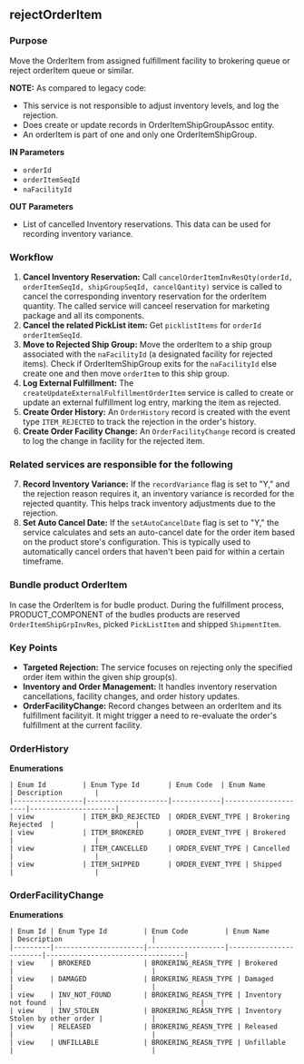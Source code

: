 ## rejectOrderItem

### Purpose
Move the OrderItem from assigned fulfillment facility to brokering queue or reject orderItem queue or similar. 

**NOTE:** As compared to legacy code:
* This service is not responsible to adjust inventory levels, and log the rejection.
* Does create or update records in OrderItemShipGroupAssoc entity.
* An orderItem is part of one and only one OrderItemShipGroup. 

**IN Parameters**
* `orderId`
* `orderItemSeqId`
* `naFacilityId`

**OUT Parameters** 
* List of cancelled Inventory reservations. This data can be used for recording inventory variance. 


### Workflow

1.  **Cancel Inventory Reservation:** Call `cancelOrderItemInvResQty(orderId, orderItemSeqId, shipGroupSeqId, cancelQantity)` service is called to cancel the corresponding inventory reservation for the orderItem quantity. The called service will canceel reservation for marketing package and all its components. 
2.  **Cancel the related PickList item:** Get `picklistItems` for `orderId` `orderItemSeqId`. 
3.  **Move to Rejected Ship Group:** Move the orderItem to a ship group associated with the `naFacilityId` (a designated facility for rejected items). Check if OrderItemShipGroup exits for the `naFacilityId` else create one and then move `orderItem` to this ship group. 
4.  **Log External Fulfillment:** The `createUpdateExternalFulfillmentOrderItem` service is called to create or update an external fulfillment log entry, marking the item as rejected.
5.  **Create Order History:** An `OrderHistory` record is created with the event type `ITEM_REJECTED` to track the rejection in the order's history.
6.  **Create Order Facility Change:** An `OrderFacilityChange` record is created to log the change in facility for the rejected item.

### Related services are responsible for the following

7.  **Record Inventory Variance:** If the `recordVariance` flag is set to "Y," and the rejection reason requires it, an inventory variance is recorded for the rejected quantity. This helps track inventory adjustments due to the rejection.
8.  **Set Auto Cancel Date:** If the `setAutoCancelDate` flag is set to "Y," the service calculates and sets an auto-cancel date for the order item based on the product store's configuration. This is typically used to automatically cancel orders that haven't been paid for within a certain timeframe.

### Bundle product OrderItem

In case the OrderItem is for budle product. During the fulfillment process, PRODUCT_COMPONENT of the budles products are reserved `OrderItemShipGrpInvRes`,  picked `PickListItem` and shipped `ShipmentItem`.






### Key Points

*   **Targeted Rejection:** The service focuses on rejecting only the specified order item within the given ship group(s).
*   **Inventory and Order Management:** It handles inventory reservation cancellations, facility changes, and order history updates.
*   **OrderFacilityChange:** Record changes between an orderItem and its fulfillment facilityit. It might trigger a need to re-evaluate the order's fulfillment at the current facility.




### **OrderHistory**
  **Enumerations**
```
| Enum Id         | Enum Type Id       | Enum Code  | Enum Name           | Description        |
|-----------------|--------------------|------------|---------------------|---------------------|
| view            | ITEM_BKD_REJECTED  | ORDER_EVENT_TYPE | Brokering Rejected  |                    |
| view            | ITEM_BROKERED      | ORDER_EVENT_TYPE | Brokered            |                    |
| view            | ITEM_CANCELLED     | ORDER_EVENT_TYPE | Cancelled           |                    |
| view            | ITEM_SHIPPED       | ORDER_EVENT_TYPE | Shipped             |                    |
```

### **OrderFacilityChange**
  **Enumerations**

```
| Enum Id | Enum Type Id         | Enum Code         | Enum Name              | Description                      |
|---------|----------------------|-------------------|------------------------|----------------------------------|
| view    | BROKERED             | BROKERING_REASN_TYPE | Brokered              |                                  |
| view    | DAMAGED              | BROKERING_REASN_TYPE | Damaged               |                                  |
| view    | INV_NOT_FOUND        | BROKERING_REASN_TYPE | Inventory not found   |                                  |
| view    | INV_STOLEN           | BROKERING_REASN_TYPE | Inventory Stolen by other order |            |
| view    | RELEASED             | BROKERING_REASN_TYPE | Released              |                                  |
| view    | UNFILLABLE           | BROKERING_REASN_TYPE | Unfillable            |                                  |
```


